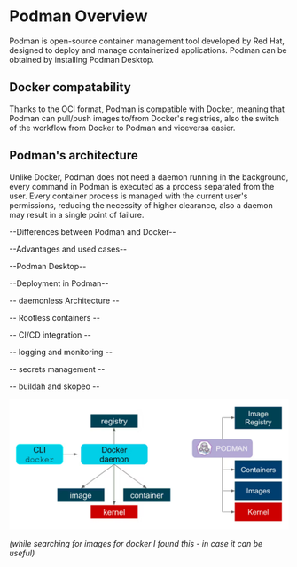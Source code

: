 # Podman Overview
Podman is open-source container management tool developed by Red Hat, designed to deploy and manage containerized applications. Podman can be obtained by installing Podman Desktop.

## Docker compatability
Thanks to the OCI format, Podman is compatible with Docker, meaning that Podman can pull/push images to/from Docker's registries, also the switch of the workflow from Docker to Podman and viceversa easier.


## Podman's architecture
Unlike Docker, Podman does not need a daemon running in the background, every command in Podman is executed as a process separated from the user. Every container process is managed with the current user's permissions, reducing the necessity of higher clearance, also a daemon may result in a single point of failure.


--Differences between Podman and Docker--





--Advantages and used cases--


--Podman Desktop--

--Deployment in Podman--


-- daemonless Architecture --


-- Rootless containers -- 

-- CI/CD integration --

-- logging and monitoring -- 


-- secrets management --


-- buildah and skopeo -- 


<p align="center">
  <img src="images/dockerAndPodman.png" alt="Esempio di immagine" />
</p>

_(while searching for images for docker I found this - in case it can be useful)_
